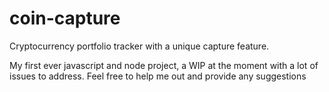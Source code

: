 # coin-capture
Cryptocurrency portfolio tracker with a unique capture feature.


My first ever javascript and node project, a WIP at the moment with a lot of issues to address. Feel free to help me out and provide any suggestions
